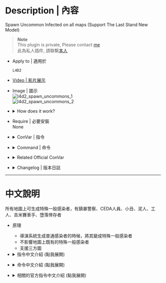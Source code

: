 # Description | 內容
Spawn Uncommon Infected on all maps (Support The Last Stand New Model)

> __Note__ <br/>
This plugin is private, Please contact [me](https://github.com/fbef0102/Game-Private_Plugin#私人插件列表-private-plugins-list)<br/>
此為私人插件, 請聯繫[本人](https://github.com/fbef0102/Game-Private_Plugin#私人插件列表-private-plugins-list)

* Apply to | 適用於
	```
	L4D2
	```

* [Video | 影片展示](https://youtu.be/isTpGqmf1qA)

* Image | 圖示
	<br/>![l4d2_spawn_uncommons_1](image/l4d2_spawn_uncommons_1.jpeg)
	<br/>![l4d2_spawn_uncommons_2](image/l4d2_spawn_uncommons_2.jpg)

* <details><summary>How does it work?</summary>

	* Turn normal common infected into uncommon infected such as
		* Fallen survivor
		* Riot
		* CEDA
		* Clown
		* Mudman
		* Roadcrew
		* Jimmy
	* Support custom maps
	* Support The Last Stand New Model
</details>

* Require | 必要安裝
<br>None

* <details><summary>ConVar | 指令</summary>

	* cfg/sourcemod/l4d2_spawn_uncommons.cfg
		```php
		// Do you want all uncommons randomly spawning on all maps
		l4d2_spawn_uncommons_auto_shuffle "1"

		// If l4d2_spawn_uncommons_autoshuffle is 1, X chance to turn into uncommon when common infected spawns [1~100]%
		l4d2_spawn_uncommons_auto_chance "15"

		// Binary flag of allowed autoshuffle zombies. 1 = riot, 2 = ceda, 4 = clown, 8 = mudman, 16 = roadcrew, 32 = jimmy, 64 = fallen, 127=All
		l4d2_spawn_uncommons_autotypes "127"

		// Health value the uncommons get set to. 0 = Game default health
		l4d2_spawn_uncommons_health_override "0"

		// How many riot infected allowed on the field (0= No Limit)
		// If limit reached, spawn other uncommon. (Does not affect director spawn)
		l4d2_spawn_uncommons_riot_on_the_field "2"

		// How many ceda infected allowed on the field (0= No Limit)
		// If limit reached, spawn other uncommon. (Does not affect director spawn)
		l4d2_spawn_uncommons_ceda_on_the_field "3"

		// How many clown infected allowed on the field (0= No Limit)
		// If limit reached, spawn other uncommon. (Does not affect director spawn)
		l4d2_spawn_uncommons_clown_on_the_field "2"

		// How many mudman infected allowed on the field (0= No Limit)
		// If limit reached, spawn other uncommon. (Does not affect director spawn)
		l4d2_spawn_uncommons_mudman_on_the_field "3"

		// How many roadcrew infected allowed on the field (0= No Limit)
		// If limit reached, spawn other uncommon. (Does not affect director spawn)
		l4d2_spawn_uncommons_roadcrew_on_the_field "3"

		// How many jimmy gibbs jr allowed on the field 
		// If limit reached, spawn other uncommon. (Does not affect director spawn)
		l4d2_spawn_uncommons_jimmy_on_the_field "1"

		// How many fallen survivors allowed on the field (Override official cvar: z_fallen_max_count)
		// If limit reached, spawn other uncommon. (Does not affect director spawn)
		l4d2_spawn_uncommons_fallen_on_the_field "2"

		// When a jimmy gibbs jr is killed, how long in seconds should pass before another can spawn. 
		// If time is not up yet, spawn other uncommon. (Does not affect director spawn)
		l4d2_spawn_uncommons_jimmy_suppress_time "300"

		// When a Fallen Survivor is killed, how long in seconds should pass before another can spawn. (Override official cvar: z_fallen_kill_suppress_time)
		// If time is not up yet, spawn other uncommon. (Does not affect director spawn)
		l4d2_spawn_uncommons_fallen_suppress_time "180"
		```
</details>

* <details><summary>Command | 命令</summary>

	* **Spawn uncommon infected ANYTIME. (Adm required: ADMFLAG_ROOT)**
		```php
		sm_spawnuncommon <riot|ceda|clown|mud|roadcrew|jimmy|fallen|random>
		```
</details>

* <details><summary>Related Official ConVar</summary>

	* [Unlock Fallen Survivor](https://developer.valvesoftware.com/wiki/L4D2_Director_Scripts/AllowFallenSurvivorItem)
	* This plugin already modified ```z_fallen_max_count``` and ```z_fallen_kill_suppress_time```, you don't need to change the following cvars

	| ConVar/Command  				| Parameters or default value 	| Descriptor  			| Effect|
	| -------------|:-----------------:|:-------------:|:-------------:|
	| z_fallen_kill_suppress_time 	| 300 | Seconds 		 | When a Fallen Survivor is killed, how long in seconds should pass before another can spawn. |
	| z_fallen_max_count          	| 1   | Arbitrary number | How many Fallen Survivors can be active at once. |
</details>

* <details><summary>Changelog | 版本日誌</summary>

	* v1.0h (2023-1-26)
		* Remake Code
		* Convert code to latest syntax
		* Changes to fix warnings when compiling on SourceMod 1.11.
		* Add convars to control each uncommon spawn time, spawn limit.
		* Unlock fallen survivor limit and time.

	* v1.0.9
	    * [Original Plugin By AtomicStryker](https://forums.alliedmods.net/showthread.php?t=109623)
</details>

- - - -
# 中文說明
所有地圖上可生成特殊一般感染者，有鎮暴警察、CEDA人員、小丑、泥人、工人、吉米賽車手、墮落倖存者

* 原理
	* 導演系統生成普通感染者的時候，將其變成特殊一般感染者
	* 不影響地圖上既有的特殊一般感染者
	* 支援三方圖

* <details><summary>指令中文介紹 (點我展開)</summary>

	* cfg/sourcemod/l4d2_spawn_uncommons.cfg
		```php
		// 0=關閉插件, 1=啟動插件
		l4d2_spawn_uncommons_auto_shuffle "1"

		// 普通感染變成特殊一般感染者的機率 [1~100]%
		l4d2_spawn_uncommons_auto_chance "15"

		// 可以生成的特殊一般感染者種類 1 = 鎮暴警察, 2 = CEDA人員, 4 = 小丑, 8 = 泥人, 16 = 工人, 32 = 吉米賽車手, 64 = 墮落倖存者 (請將數字相加起來，127=全部)
		l4d2_spawn_uncommons_autotypes "127"

		// 設定特殊一般感染者的血量. 0 = 遊戲預設
		l4d2_spawn_uncommons_health_override "0"

		// 場上同時存在的鎮暴警察數量 (0=無限制)
		// 如果已達限制，生成其他特殊一般感染者.
		l4d2_spawn_uncommons_riot_on_the_field "2"

		// 場上同時存在的CEDA人員數量 (0=無限制)
		// 如果已達限制，生成其他特殊一般感染者.
		l4d2_spawn_uncommons_ceda_on_the_field "3"

		// 場上同時存在的小丑數量 (0=無限制)
		// 如果已達限制，生成其他特殊一般感染者.
		l4d2_spawn_uncommons_clown_on_the_field "2"

		// 場上同時存在的泥人數量 (0=無限制)
		// 如果已達限制，生成其他特殊一般感染者.
		l4d2_spawn_uncommons_mudman_on_the_field "3"

		// 場上同時存在的工人數量 (0=無限制)
		// 如果已達限制，生成其他特殊一般感染者.
		l4d2_spawn_uncommons_roadcrew_on_the_field "3"

		// 場上同時存在的吉米賽車手數量 (0=無限制)
		// 如果已達限制，生成其他特殊一般感染者.
		l4d2_spawn_uncommons_jimmy_on_the_field "1"

		// 場上同時存在的墮落倖存者數量 (會覆蓋官方指令: z_fallen_max_count)
		// 如果已達限制，生成其他特殊一般感染者.
		l4d2_spawn_uncommons_fallen_on_the_field "2"

		// 當吉米賽車手被殺死之後，下次生成的冷卻時間
		// 冷卻時間未到將生成其他特殊一般感染者
		l4d2_spawn_uncommons_jimmy_suppress_time "300"

		// 當墮落倖存者被殺死之後，下次生成的冷卻時間 (會覆蓋官方指令:  z_fallen_kill_suppress_time)
		// 冷卻時間未到將生成其他特殊一般感染者
		l4d2_spawn_uncommons_fallen_suppress_time "180"
		```
</details>

* <details><summary>命令中文介紹 (點我展開)</summary>

	* **在準心上生成特殊一般感染者. (權限: ADMFLAG_ROOT)**
		```php
		sm_spawnuncommon <riot|ceda|clown|mud|roadcrew|jimmy|fallen|random>
		```
</details>

* <details><summary>相關的官方指令中文介紹 (點我展開)</summary>

	* [解鎖墮落生還者生成限制](https://developer.valvesoftware.com/wiki/L4D2_Director_Scripts/AllowFallenSurvivorItem)
	* 這個插件已經修改指令 ```z_fallen_max_count``` 與 ```z_fallen_kill_suppress_time```, 你無須更動以下任何指令

	| 指令  				| 預設值 	| 單位  			| 影響|
	| -------------|:-----------------:|:-------------:|:-------------:|
	| z_fallen_kill_suppress_time 	| 300  | 秒數 | 當場上的墮落生還者殺死之後，有300秒冷卻時間不會出現墮落生還者|
	| z_fallen_max_count          	| 1    | 數量 | 場上只能有一隻墮落生還者|
</details>
